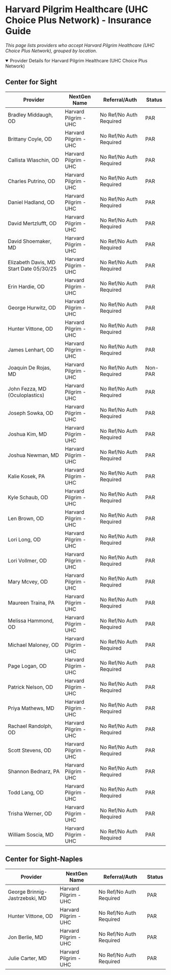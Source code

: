 # Harvard Pilgrim Healthcare (UHC Choice Plus Network) - Insurance Guide

*This page lists providers who accept Harvard Pilgrim Healthcare (UHC Choice Plus Network), grouped by location.*

<details open><summary>Provider Details for Harvard Pilgrim Healthcare (UHC Choice Plus Network)</summary>

## Center for Sight

| Provider | NextGen Name | Referral/Auth | Status |
|----------|-------------|--------------|--------|
| Bradley Middaugh, OD | Harvard Pilgrim - UHC | No Ref/No Auth Required | PAR |
| Brittany Coyle, OD | Harvard Pilgrim - UHC | No Ref/No Auth Required | PAR |
| Callista Wlaschin, OD | Harvard Pilgrim - UHC | No Ref/No Auth Required | PAR |
| Charles Putrino, OD | Harvard Pilgrim - UHC | No Ref/No Auth Required | PAR |
| Daniel Hadland, OD | Harvard Pilgrim - UHC | No Ref/No Auth Required | PAR |
| David Mertzlufft, OD | Harvard Pilgrim - UHC | No Ref/No Auth Required | PAR |
| David Shoemaker, MD | Harvard Pilgrim - UHC | No Ref/No Auth Required | PAR |
| Elizabeth Davis, MD                      Start Date 05/30/25 | Harvard Pilgrim - UHC | No Ref/No Auth Required | PAR |
| Erin Hardie, OD | Harvard Pilgrim - UHC | No Ref/No Auth Required | PAR |
| George Hurwitz, OD | Harvard Pilgrim - UHC | No Ref/No Auth Required | PAR |
| Hunter Vittone, OD | Harvard Pilgrim - UHC | No Ref/No Auth Required | PAR |
| James Lenhart, OD | Harvard Pilgrim - UHC | No Ref/No Auth Required | PAR |
| Joaquin De Rojas, MD | Harvard Pilgrim - UHC | No Ref/No Auth Required | Non-PAR |
| John Fezza, MD (Oculoplastics) | Harvard Pilgrim - UHC | No Ref/No Auth Required | PAR |
| Joseph Sowka, OD | Harvard Pilgrim - UHC | No Ref/No Auth Required | PAR |
| Joshua Kim, MD | Harvard Pilgrim - UHC | No Ref/No Auth Required | PAR |
| Joshua Newman, MD | Harvard Pilgrim - UHC | No Ref/No Auth Required | PAR |
| Kalie Kosek, PA | Harvard Pilgrim - UHC | No Ref/No Auth Required | PAR |
| Kyle Schaub, OD | Harvard Pilgrim - UHC | No Ref/No Auth Required | PAR |
| Len Brown, OD | Harvard Pilgrim - UHC | No Ref/No Auth Required | PAR |
| Lori Long, OD | Harvard Pilgrim - UHC | No Ref/No Auth Required | PAR |
| Lori Vollmer, OD | Harvard Pilgrim - UHC | No Ref/No Auth Required | PAR |
| Mary Mcvey, OD | Harvard Pilgrim - UHC | No Ref/No Auth Required | PAR |
| Maureen Traina, PA | Harvard Pilgrim - UHC | No Ref/No Auth Required | PAR |
| Melissa Hammond, OD | Harvard Pilgrim - UHC | No Ref/No Auth Required | PAR |
| Michael Maloney, OD | Harvard Pilgrim - UHC | No Ref/No Auth Required | PAR |
| Page Logan, OD | Harvard Pilgrim - UHC | No Ref/No Auth Required | PAR |
| Patrick Nelson, OD | Harvard Pilgrim - UHC | No Ref/No Auth Required | PAR |
| Priya Mathews, MD | Harvard Pilgrim - UHC | No Ref/No Auth Required | PAR |
| Rachael Randolph, OD | Harvard Pilgrim - UHC | No Ref/No Auth Required | PAR |
| Scott Stevens, OD | Harvard Pilgrim - UHC | No Ref/No Auth Required | PAR |
| Shannon Bednarz, PA | Harvard Pilgrim - UHC | No Ref/No Auth Required | PAR |
| Todd Lang, OD | Harvard Pilgrim - UHC | No Ref/No Auth Required | PAR |
| Trisha Werner, OD | Harvard Pilgrim - UHC | No Ref/No Auth Required | PAR |
| William Soscia, MD | Harvard Pilgrim - UHC | No Ref/No Auth Required | PAR |

## Center for Sight-Naples

| Provider | NextGen Name | Referral/Auth | Status |
|----------|-------------|--------------|--------|
| George Brinnig-Jastrzebski, MD | Harvard Pilgrim - UHC | No Ref/No Auth Required | PAR |
| Hunter Vittone, OD | Harvard Pilgrim - UHC | No Ref/No Auth Required | PAR |
| Jon Berlie, MD | Harvard Pilgrim - UHC | No Ref/No Auth Required | PAR |
| Julie Carter, MD | Harvard Pilgrim - UHC | No Ref/No Auth Required | PAR |

</details>


